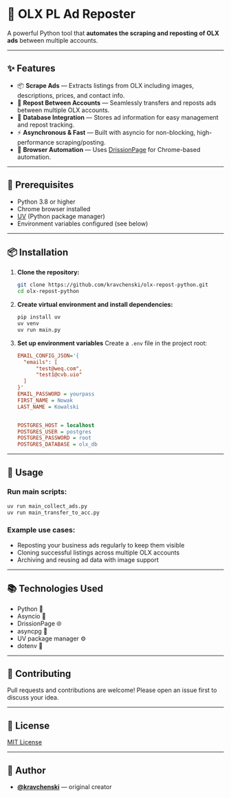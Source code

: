# 🚀 OLX PL Ad Reposter

A powerful Python tool that **automates the scraping and reposting of OLX ads** between multiple accounts.

---

## ✨ Features

* 📦 **Scrape Ads** — Extracts listings from OLX including images, descriptions, prices, and contact info.
* 🔄 **Repost Between Accounts** — Seamlessly transfers and reposts ads between multiple OLX accounts.
* 🧠 **Database Integration** — Stores ad information for easy management and repost tracking.
* ⚡ **Asynchronous & Fast** — Built with asyncio for non-blocking, high-performance scraping/posting.
* 🧭 **Browser Automation** — Uses [DrissionPage](https://github.com/g1879/DrissionPage/) for Chrome-based automation.

---

## 🧰 Prerequisites

* Python 3.8 or higher
* Chrome browser installed
* [UV](https://github.com/astral-sh/uv) (Python package manager)
* Environment variables configured (see below)

---

## 📦 Installation

1. **Clone the repository:**

   ```bash
   git clone https://github.com/kravchenski/olx-repost-python.git
   cd olx-repost-python
   ```

2. **Create virtual environment and install dependencies:**

   ```bash
   pip install uv
   uv venv
   uv run main.py
   ```

3. **Set up environment variables**
   Create a `.env` file in the project root:

   ```ini
   EMAIL_CONFIG_JSON='{
     "emails": [
         "test@weq.com",
         "test1@cvb.uio"
     ]
   }'
   EMAIL_PASSWORD = yourpass
   FIRST_NAME = Nowak
   LAST_NAME = Kowalski
   
   
   POSTGRES_HOST = localhost
   POSTGRES_USER = postgres
   POSTGRES_PASSWORD = root
   POSTGRES_DATABASE = olx_db
   ```

---

## 🚦 Usage

### Run main scripts:

```bash
uv run main_collect_ads.py
uv run main_transfer_to_acc.py
```

### Example use cases:

* Reposting your business ads regularly to keep them visible
* Cloning successful listings across multiple OLX accounts
* Archiving and reusing ad data with image support

---

## 📚 Technologies Used

* Python 🐍
* Asyncio 🧵
* DrissionPage 🌐
* asyncpg 📁
* UV package manager ⚙️
* dotenv 🔐

---

## 🤝 Contributing

Pull requests and contributions are welcome! Please open an issue first to discuss your idea.

---

## 📄 License

[MIT License](LICENSE)

---

## 👤 Author

* **[@kravchenski](https://github.com/kravchenski)** — original creator
